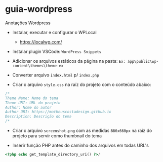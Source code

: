 # guia-wordpress
Anotações Wordpress

- Instalar, executar e configurar o WPLocal
  - https://localwp.com/

- Instalar plugin VSCode: `WordPress Snippets`

- Adicionar os arquivos estáticos da página na pasta:
  `Ex: app\public\wp-content\themes\theme-ex`

- Converter arquivo `index.html` p/ `index.php`

- Criar o arquivo `style.css` na raíz do projeto com o conteúdo abaixo:

```css
/*
Theme Name: Nome do tema
Theme URI: URL do projeto
Author: Nome do autor
Author URI: https://matheuscostadesign.github.io
Description: Descrição do tema
/*
```
- Criar o arquivo `screenshot.png` com as medidas `880x660px` na raíz do projeto para servir como thumbnail do tema

- Inserir função PHP antes do caminho dos arquivos em todas URL's

```php
<?php echo get_template_directory_uri() ?>/
```


 
